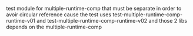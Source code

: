 test module for multiple-runtime-comp that must be separate in order to avoir circular reference
cause the test uses test-multiple-runtime-comp-runtime-v01 and test-multiple-runtime-comp-runtime-v02 and those 2 libs depends on the multiple-runtime-comp 